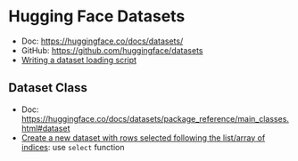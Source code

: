 # Hugging Face Datasets
- Doc: https://huggingface.co/docs/datasets/
- GitHub: https://github.com/huggingface/datasets
- [Writing a dataset loading script](https://huggingface.co/docs/datasets/add_dataset.html)

## Dataset Class
- Doc: https://huggingface.co/docs/datasets/package_reference/main_classes.html#dataset
- [Create a new dataset with rows selected following the list/array of indices](https://huggingface.co/docs/datasets/package_reference/main_classes.html#datasets.Dataset.select): use `select` function
